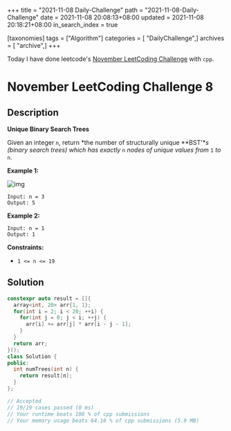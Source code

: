 +++
title = "2021-11-08 Daily-Challenge"
path = "2021-11-08-Daily-Challenge"
date = 2021-11-08 20:08:13+08:00
updated = 2021-11-08 20:18:21+08:00
in_search_index = true

[taxonomies]
tags = ["Algorithm"]
categories = [ "DailyChallenge",]
archives = [ "archive",]
+++

Today I have done leetcode's [November LeetCoding Challenge](hhttps://leetcode.com/problems/unique-binary-search-trees) with `cpp`.

<!-- more -->

# November LeetCoding Challenge 8

## Description

**Unique Binary Search Trees**

Given an integer `n`, return *the number of structurally unique **BST'**s (binary search trees) which has exactly* `n` *nodes of unique values from* `1` *to* `n`.

 

**Example 1:**

![img](https://assets.leetcode.com/uploads/2021/01/18/uniquebstn3.jpg)

```
Input: n = 3
Output: 5
```

**Example 2:**

```
Input: n = 1
Output: 1
```

 

**Constraints:**

- `1 <= n <= 19`

## Solution

``` cpp
constexpr auto result = []{
  array<int, 20> arr{1, 1};
  for(int i = 2; i < 20; ++i) {
    for(int j = 0; j < i; ++j) {
      arr[i] += arr[j] * arr[i - j - 1];
    }
  }
  return arr;
}();
class Solution {
public:
  int numTrees(int n) {
    return result[n];
  }
};

// Accepted
// 19/19 cases passed (0 ms)
// Your runtime beats 100 % of cpp submissions
// Your memory usage beats 64.16 % of cpp submissions (5.9 MB)
```
